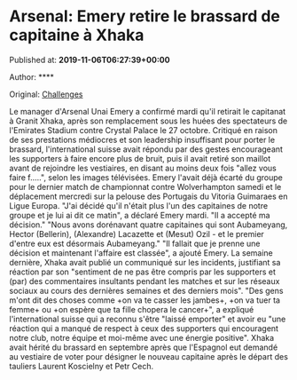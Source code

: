 
# Arsenal: Emery retire le brassard de capitaine à Xhaka

Published at: **2019-11-06T06:27:39+00:00**

Author: ****

Original: [Challenges](https://www.challenges.fr/sport/arsenal-emery-retire-le-brassard-de-capitaine-a-xhaka_683332)

Le manager d'Arsenal Unai Emery a confirmé mardi qu'il retirait le capitanat à Granit Xhaka, après son remplacement sous les huées des spectateurs de l'Emirates Stadium contre Crystal Palace le 27 octobre.
Critiqué en raison de ses prestations médiocres et son leadership insuffisant pour porter le brassard, l'international suisse avait répondu par des gestes encourageant les supporters à faire encore plus de bruit, puis il avait retiré son maillot avant de rejoindre les vestiaires, en disant au moins deux fois "allez vous faire f.....", selon les images télévisées.
Emery l'avait déjà écarté du groupe pour le dernier match de championnat contre Wolverhampton samedi et le déplacement mercredi sur la pelouse des Portugais du Vitoria Guimaraes en Ligue Europa.
"J'ai décidé qu'il n'était plus l'un des capitaines de notre groupe et je lui ai dit ce matin", a déclaré Emery mardi. "Il a accepté ma décision."
"Nous avons dorénavant quatre capitaines qui sont Aubameyang, Hector (Bellerin), (Alexandre) Lacazette et (Mesut) Ozil - et le premier d'entre eux est désormais Aubameyang."
"Il fallait que je prenne une décision et maintenant l'affaire est classée", a ajouté Emery.
La semaine dernière, Xhaka avait publié un communiqué sur les incidents, justifiant sa réaction par son "sentiment de ne pas être compris par les supporters et (par) des commentaires insultants pendant les matches et sur les réseaux sociaux au cours des dernières semaines et des derniers mois".
"Des gens m'ont dit des choses comme +on va te casser les jambes+, +on va tuer ta femme+ ou +on espère que ta fille chopera le cancer+", a expliqué l'international suisse qui a reconnu s'être "laissé emporter" et avoir eu "une réaction qui a manqué de respect à ceux des supporters qui encouragent notre club, notre équipe et moi-même avec une énergie positive".
Xhaka avait hérité du brassard en septembre après que l'Espagnol eut demandé au vestiaire de voter pour désigner le nouveau capitaine après le départ des tauliers Laurent Koscielny et Petr Cech.
